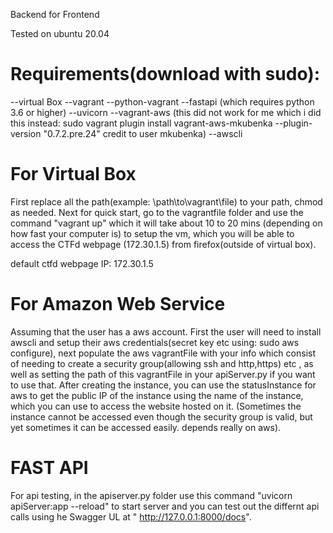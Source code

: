 Backend for Frontend

Tested on ubuntu 20.04

# Requirements(download with sudo):
--virtual Box
--vagrant 
--python-vagrant
--fastapi (which requires python 3.6 or higher)
--uvicorn
--vagrant-aws (this did not work for me which i did this instead:
sudo vagrant plugin install vagrant-aws-mkubenka --plugin-version "0.7.2.pre.24"
credit to user mkubenka)
--awscli

# For Virtual Box
First replace all the path(example: \path\to\vagrant\file) to your path, chmod as needed.
Next for quick start, go to the vagrantfile folder and use the command "vagrant up"
which it will take about 10 to 20 mins (depending on how fast your computer is) to setup the vm,
which you will be able to access the CTFd webpage (172.30.1.5) from firefox(outside of virtual box).

default ctfd webpage IP: 172.30.1.5

# For Amazon Web Service
Assuming that the user has a aws account. First the user will need to install awscli and setup their aws credentials(secret key etc using: sudo aws configure), 
next populate the aws vagrantFile with your info which consist of needing to create a security group(allowing ssh and http,https) etc , as well as setting the path of this vagrantFile in your apiServer.py if you want to use that. After creating the 
instance, you can use the statusInstance for aws to get the public IP of the instance using the name of the instance, which you can use to access the website hosted on it. (Sometimes the instance cannot be accessed even though the security group is valid, but yet sometimes it can be accessed easily. depends really on aws).

# FAST API

For api testing, in the apiserver.py folder use this command "uvicorn apiServer:app --reload" to start server and 
you can test out the differnt api calls using he Swagger UL at " http://127.0.0.1:8000/docs".


















